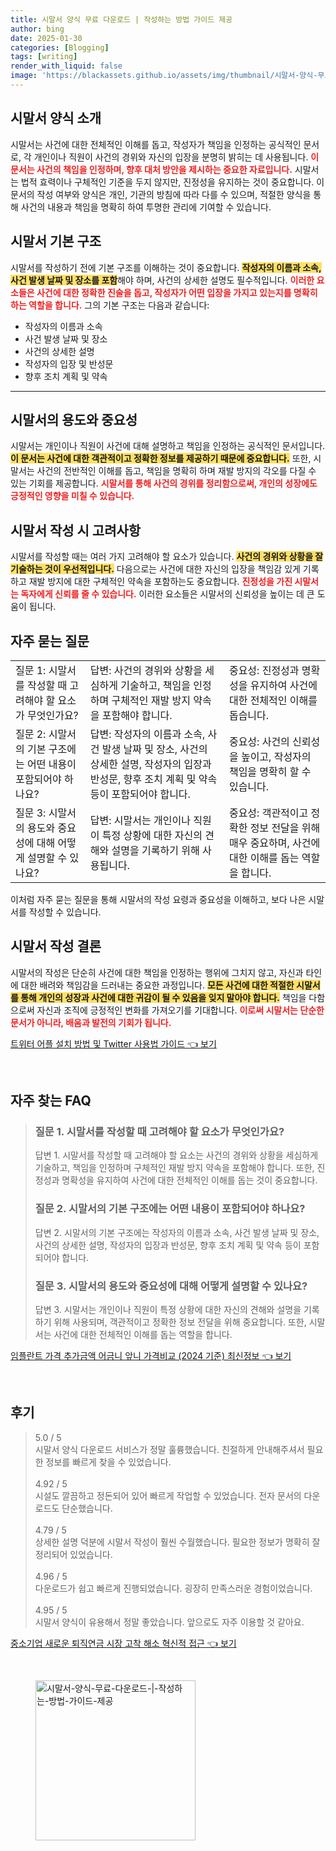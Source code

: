 ```yaml
---
title: 시말서 양식 무료 다운로드 | 작성하는 방법 가이드 제공
author: bing
date: 2025-01-30
categories: [Blogging]
tags: [writing]
render_with_liquid: false
image: 'https://blackassets.github.io/assets/img/thumbnail/시말서-양식-무료-다운로드-|-작성하는-방법-가이드-제공.webp'
---
```



<h2 id='시말서_양식_소개'>시말서 양식 소개</h2>

<p>시말서는 사건에 대한 전체적인 이해를 돕고, 작성자가 책임을 인정하는 공식적인 문서로, 각 개인이나 직원이 사건의 경위와 자신의 입장을 분명히 밝히는 데 사용됩니다. <b><span style="color: #ee2323;">이 문서는 사건의 책임을 인정하며, 향후 대처 방안을 제시하는 중요한 자료입니다.</span></b> 시말서는 법적 효력이나 구체적인 기준을 두지 않지만, 진정성을 유지하는 것이 중요합니다. 이 문서의 작성 여부와 양식은 개인, 기관의 방침에 따라 다를 수 있으며, 적절한 양식을 통해 사건의 내용과 책임을 명확히 하여 투명한 관리에 기여할 수 있습니다.</p>

<h2 id='시말서_기본_구조'>시말서 기본 구조</h2>

<p>시말서를 작성하기 전에 기본 구조를 이해하는 것이 중요합니다. <b><span style="background-color: #ffe066;">작성자의 이름과 소속, 사건 발생 날짜 및 장소를 포함</span></b>해야 하며, 사건의 상세한 설명도 필수적입니다. <b><span style="color: #ee2323;">이러한 요소들은 사건에 대한 정확한 진술을 돕고, 작성자가 어떤 입장을 가지고 있는지를 명확히 하는 역할을 합니다.</span></b> 그의 기본 구조는 다음과 같습니다:</p>

<ul>
    <li>작성자의 이름과 소속</li>
    <li>사건 발생 날짜 및 장소</li>
    <li>사건의 상세한 설명</li>
    <li>작성자의 입장 및 반성문</li>
    <li>향후 조치 계획 및 약속</li>
</ul>

<hr />

<h2 id='시말서의_용도와_중요성'>시말서의 용도와 중요성</h2>

<p>시말서는 개인이나 직원이 사건에 대해 설명하고 책임을 인정하는 공식적인 문서입니다. <b><span style="background-color: #ffe066;">이 문서는 사건에 대한 객관적이고 정확한 정보를 제공하기 때문에 중요합니다.</span></b> 또한, 시말서는 사건의 전반적인 이해를 돕고, 책임을 명확히 하며 재발 방지의 각오를 다질 수 있는 기회를 제공합니다. <b><span style="color: #ee2323;">시말서를 통해 사건의 경위를 정리함으로써, 개인의 성장에도 긍정적인 영향을 미칠 수 있습니다.</span></b></p>

<h2 id='시말서_작성시_고려사항'>시말서 작성 시 고려사항</h2>

<p>시말서를 작성할 때는 여러 가지 고려해야 할 요소가 있습니다. <b><span style="background-color: #ffe066;">사건의 경위와 상황을 잘 기술하는 것이 우선적입니다.</span></b> 다음으로는 사건에 대한 자신의 입장을 책임감 있게 기록하고 재발 방지에 대한 구체적인 약속을 포함하는도 중요합니다. <b><span style="color: #ee2323;">진정성을 가진 시말서는 독자에게 신뢰를 줄 수 있습니다.</span></b> 이러한 요소들은 시말서의 신뢰성을 높이는 데 큰 도움이 됩니다.</p>

<h2 id='자주_묻는_질문'>자주 묻는 질문</h2>

<table>
    <tr>
        <td>질문 1: 시말서를 작성할 때 고려해야 할 요소가 무엇인가요?</td>
        <td>답변: 사건의 경위와 상황을 세심하게 기술하고, 책임을 인정하며 구체적인 재발 방지 약속을 포함해야 합니다.</td>
        <td>중요성: 진정성과 명확성을 유지하여 사건에 대한 전체적인 이해를 돕습니다.</td>
    </tr>
    <tr>
        <td>질문 2: 시말서의 기본 구조에는 어떤 내용이 포함되어야 하나요?</td>
        <td>답변: 작성자의 이름과 소속, 사건 발생 날짜 및 장소, 사건의 상세한 설명, 작성자의 입장과 반성문, 향후 조치 계획 및 약속 등이 포함되어야 합니다.</td>
        <td>중요성: 사건의 신뢰성을 높이고, 작성자의 책임을 명확히 할 수 있습니다.</td>
    </tr>
    <tr>
        <td>질문 3: 시말서의 용도와 중요성에 대해 어떻게 설명할 수 있나요?</td>
        <td>답변: 시말서는 개인이나 직원이 특정 상황에 대한 자신의 견해와 설명을 기록하기 위해 사용됩니다.</td>
        <td>중요성: 객관적이고 정확한 정보 전달을 위해 매우 중요하며, 사건에 대한 이해를 돕는 역할을 합니다.</td>
    </tr>
</table>

<p>이처럼 자주 묻는 질문을 통해 시말서의 작성 요령과 중요성을 이해하고, 보다 나은 시말서를 작성할 수 있습니다.</p>

<h2 id='시말서_작성_결론'>시말서 작성 결론</h2>

<p>시말서의 작성은 단순히 사건에 대한 책임을 인정하는 행위에 그치지 않고, 자신과 타인에 대한 배려와 책임감을 드러내는 중요한 과정입니다. <b><span style="background-color: #ffe066;">모든 사건에 대한 적절한 시말서를 통해 개인의 성장과 사건에 대한 귀감이 될 수 있음을 잊지 말아야 합니다.</span></b> 책임을 다함으로써 자신과 조직에 긍정적인 변화를 가져오기를 기대합니다. <b><span style="color: #ee2323;">이로써 시말서는 단순한 문서가 아니라, 배움과 발전의 기회가 됩니다.</span></b></p>


<p><a class="click-button" title="트위터 어플 설치 방법 및 Twitter 사용법 가이드" href="https://blackassets.github.io/posts/%ED%8A%B8%EC%9C%84%ED%84%B0-%EC%96%B4%ED%94%8C-%EC%84%A4%EC%B9%98-%EB%B0%A9%EB%B2%95-%EB%B0%8F-Twitter-%EC%82%AC%EC%9A%A9%EB%B2%95-%EA%B0%80%EC%9D%B4%EB%93%9C/" rel="dofollow">트위터 어플 설치 방법 및 Twitter 사용법 가이드 👈 보기</a></p><br>
<h2 id='자주_찾는_FAQ'>자주 찾는 FAQ</h2>
<div itemscope="" itemtype="https://schema.org/FAQPage">
<blockquote>
<div itemscope="" itemprop="mainEntity" itemtype="https://schema.org/Question">
<h3 itemprop="name">질문 1. 시말서를 작성할 때 고려해야 할 요소가 무엇인가요?</h3>
<div itemscope="" itemprop="acceptedAnswer" itemtype="https://schema.org/Answer">
<span itemprop="text">
<p>답변 1. 시말서를 작성할 때 고려해야 할 요소는 사건의 경위와 상황을 세심하게 기술하고, 책임을 인정하며 구체적인 재발 방지 약속을 포함해야 합니다. 또한, 진정성과 명확성을 유지하여 사건에 대한 전체적인 이해를 돕는 것이 중요합니다.</p>
</span>
</div>
</div>
<div itemscope="" itemprop="mainEntity" itemtype="https://schema.org/Question">
<h3 itemprop="name">질문 2. 시말서의 기본 구조에는 어떤 내용이 포함되어야 하나요?</h3>
<div itemscope="" itemprop="acceptedAnswer" itemtype="https://schema.org/Answer">
<span itemprop="text">
<p>답변 2. 시말서의 기본 구조에는 작성자의 이름과 소속, 사건 발생 날짜 및 장소, 사건의 상세한 설명, 작성자의 입장과 반성문, 향후 조치 계획 및 약속 등이 포함되어야 합니다.</p>
</span>
</div>
</div>
<div itemscope="" itemprop="mainEntity" itemtype="https://schema.org/Question">
<h3 itemprop="name">질문 3. 시말서의 용도와 중요성에 대해 어떻게 설명할 수 있나요?</h3>
<div itemscope="" itemprop="acceptedAnswer" itemtype="https://schema.org/Answer">
<span itemprop="text">
<p>답변 3. 시말서는 개인이나 직원이 특정 상황에 대한 자신의 견해와 설명을 기록하기 위해 사용되며, 객관적이고 정확한 정보 전달을 위해 중요합니다. 또한, 시말서는 사건에 대한 전체적인 이해를 돕는 역할을 합니다.</p>
</span>
</div>
</div>
</blockquote>
</div>
<p><a class="click-button" title="임플란트 가격 추가금액 어금니 앞니 가격비교 (2024 기준) 최신정보" href="https://blackassets.github.io/posts/%EC%9E%84%ED%94%8C%EB%9E%80%ED%8A%B8-%EA%B0%80%EA%B2%A9-%EC%B6%94%EA%B0%80%EA%B8%88%EC%95%A1-%EC%96%B4%EA%B8%88%EB%8B%88-%EC%95%9E%EB%8B%88-%EA%B0%80%EA%B2%A9%EB%B9%84%EA%B5%90-(2024-%EA%B8%B0%EC%A4%80)-%EC%B5%9C%EC%8B%A0%EC%A0%95%EB%B3%B4/" rel="dofollow">임플란트 가격 추가금액 어금니 앞니 가격비교 (2024 기준) 최신정보 👈 보기</a></p><br>
<h2 id='후기'>후기</h2>
<div itemscope itemtype="https://schema.org/Product">
  <blockquote>
  <div itemprop="review" itemscope itemtype="https://schema.org/Review">
      <div itemprop="reviewRating" itemscope itemtype="https://schema.org/Rating"> <span itemprop="ratingValue">5.0</span> / <span itemprop="bestRating">5</span> </div>
      <span itemprop="reviewBody">시말서 양식 다운로드 서비스가 정말 훌륭했습니다. 친절하게 안내해주셔서 필요한 정보를 빠르게 찾을 수 있었습니다.</span>
  </div>
  <br>
  <div itemprop="review" itemscope itemtype="https://schema.org/Review">
      <div itemprop="reviewRating" itemscope itemtype="https://schema.org/Rating"> <span itemprop="ratingValue">4.92</span> / <span itemprop="bestRating">5</span> </div>
      <span itemprop="reviewBody">시설도 깔끔하고 정돈되어 있어 빠르게 작업할 수 있었습니다. 전자 문서의 다운로드도 단순했습니다.</span>
  </div>
  <br>
  <div itemprop="review" itemscope itemtype="https://schema.org/Review">
      <div itemprop="reviewRating" itemscope itemtype="https://schema.org/Rating"> <span itemprop="ratingValue">4.79</span> / <span itemprop="bestRating">5</span> </div>
      <span itemprop="reviewBody">상세한 설명 덕분에 시말서 작성이 훨씬 수월했습니다. 필요한 정보가 명확히 잘 정리되어 있었습니다.</span>
  </div>
  <br>
  <div itemprop="review" itemscope itemtype="https://schema.org/Review">
      <div itemprop="reviewRating" itemscope itemtype="https://schema.org/Rating"> <span itemprop="ratingValue">4.96</span> / <span itemprop="bestRating">5</span> </div>
      <span itemprop="reviewBody">다운로드가 쉽고 빠르게 진행되었습니다. 굉장히 만족스러운 경험이었습니다.</span>
  </div>
  <br>
  <div itemprop="review" itemscope itemtype="https://schema.org/Review">
      <div itemprop="reviewRating" itemscope itemtype="https://schema.org/Rating"> <span itemprop="ratingValue">4.95</span> / <span itemprop="bestRating">5</span> </div>
      <span itemprop="reviewBody">시말서 양식이 유용해서 정말 좋았습니다. 앞으로도 자주 이용할 것 같아요.</span>
  </div>
  </blockquote>
</div>
<p><a class="click-button" title="중소기업 새로운 퇴직연금 시장 고착 해소 혁신적 접근" href="https://blackassets.github.io/posts/%EC%A4%91%EC%86%8C%EA%B8%B0%EC%97%85-%EC%83%88%EB%A1%9C%EC%9A%B4-%ED%87%B4%EC%A7%81%EC%97%B0%EA%B8%88-%EC%8B%9C%EC%9E%A5-%EA%B3%A0%EC%B0%A9-%ED%95%B4%EC%86%8C-%ED%98%81%EC%8B%A0%EC%A0%81-%EC%A0%91%EA%B7%BC/" rel="dofollow">중소기업 새로운 퇴직연금 시장 고착 해소 혁신적 접근 👈 보기</a></p><br>
<figure class="image"><img src="https://blackassets.github.io/assets/img/thumbnail/시말서-양식-무료-다운로드-|-작성하는-방법-가이드-제공.webp" alt="시말서-양식-무료-다운로드-|-작성하는-방법-가이드-제공" width="256" height="256"></figure>